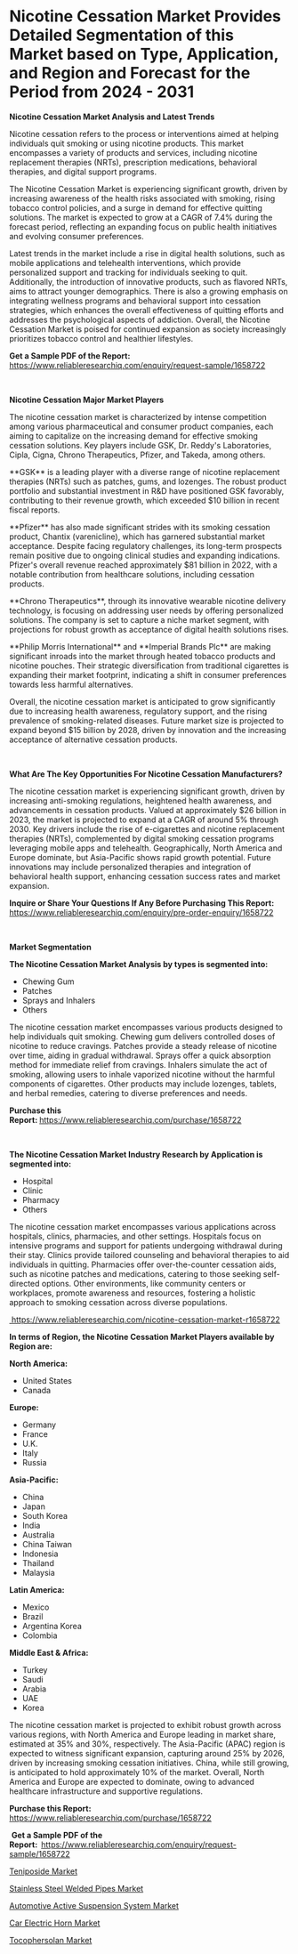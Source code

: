 <p><h1>Nicotine Cessation Market Provides Detailed Segmentation of this Market based on Type, Application, and Region and Forecast for the Period from 2024 - 2031</h1></p><p><strong>Nicotine Cessation Market Analysis and Latest Trends</strong></p>
<p><p>Nicotine cessation refers to the process or interventions aimed at helping individuals quit smoking or using nicotine products. This market encompasses a variety of products and services, including nicotine replacement therapies (NRTs), prescription medications, behavioral therapies, and digital support programs. </p><p>The Nicotine Cessation Market is experiencing significant growth, driven by increasing awareness of the health risks associated with smoking, rising tobacco control policies, and a surge in demand for effective quitting solutions. The market is expected to grow at a CAGR of 7.4% during the forecast period, reflecting an expanding focus on public health initiatives and evolving consumer preferences.</p><p>Latest trends in the market include a rise in digital health solutions, such as mobile applications and telehealth interventions, which provide personalized support and tracking for individuals seeking to quit. Additionally, the introduction of innovative products, such as flavored NRTs, aims to attract younger demographics. There is also a growing emphasis on integrating wellness programs and behavioral support into cessation strategies, which enhances the overall effectiveness of quitting efforts and addresses the psychological aspects of addiction. Overall, the Nicotine Cessation Market is poised for continued expansion as society increasingly prioritizes tobacco control and healthier lifestyles.</p></p>
<p><strong>Get a Sample PDF of the Report:&nbsp;</strong> <a href="https://www.reliableresearchiq.com/enquiry/request-sample/1658722?utm_campaign=1876&utm_medium=2&utm_source=Github&utm_content=ia&utm_term=09122024&utm_id=nicotine-cessation">https://www.reliableresearchiq.com/enquiry/request-sample/1658722</a></p>
<p>&nbsp;</p>
<p><strong>Nicotine Cessation Major Market Players</strong></p>
<p><p>The nicotine cessation market is characterized by intense competition among various pharmaceutical and consumer product companies, each aiming to capitalize on the increasing demand for effective smoking cessation solutions. Key players include GSK, Dr. Reddy's Laboratories, Cipla, Cigna, Chrono Therapeutics, Pfizer, and Takeda, among others.</p><p>**GSK** is a leading player with a diverse range of nicotine replacement therapies (NRTs) such as patches, gums, and lozenges. The robust product portfolio and substantial investment in R&D have positioned GSK favorably, contributing to their revenue growth, which exceeded $10 billion in recent fiscal reports.</p><p>**Pfizer** has also made significant strides with its smoking cessation product, Chantix (varenicline), which has garnered substantial market acceptance. Despite facing regulatory challenges, its long-term prospects remain positive due to ongoing clinical studies and expanding indications. Pfizer's overall revenue reached approximately $81 billion in 2022, with a notable contribution from healthcare solutions, including cessation products.</p><p>**Chrono Therapeutics**, through its innovative wearable nicotine delivery technology, is focusing on addressing user needs by offering personalized solutions. The company is set to capture a niche market segment, with projections for robust growth as acceptance of digital health solutions rises.</p><p>**Philip Morris International** and **Imperial Brands Plc** are making significant inroads into the market through heated tobacco products and nicotine pouches. Their strategic diversification from traditional cigarettes is expanding their market footprint, indicating a shift in consumer preferences towards less harmful alternatives.</p><p>Overall, the nicotine cessation market is anticipated to grow significantly due to increasing health awareness, regulatory support, and the rising prevalence of smoking-related diseases. Future market size is projected to expand beyond $15 billion by 2028, driven by innovation and the increasing acceptance of alternative cessation products.</p></p>
<p>&nbsp;</p>
<p><strong>What Are The Key Opportunities For Nicotine Cessation Manufacturers?</strong></p>
<p><p>The nicotine cessation market is experiencing significant growth, driven by increasing anti-smoking regulations, heightened health awareness, and advancements in cessation products. Valued at approximately $26 billion in 2023, the market is projected to expand at a CAGR of around 5% through 2030. Key drivers include the rise of e-cigarettes and nicotine replacement therapies (NRTs), complemented by digital smoking cessation programs leveraging mobile apps and telehealth. Geographically, North America and Europe dominate, but Asia-Pacific shows rapid growth potential. Future innovations may include personalized therapies and integration of behavioral health support, enhancing cessation success rates and market expansion.</p></p>
<p><strong>Inquire or Share Your Questions If Any Before Purchasing This Report:</strong> <a href="https://www.reliableresearchiq.com/enquiry/pre-order-enquiry/1658722?utm_campaign=1876&utm_medium=2&utm_source=Github&utm_content=ia&utm_term=09122024&utm_id=nicotine-cessation">https://www.reliableresearchiq.com/enquiry/pre-order-enquiry/1658722</a></p>
<p>&nbsp;</p>
<p><strong>Market Segmentation</strong></p>
<p><strong>The Nicotine Cessation Market Analysis by types is segmented into:</strong></p>
<p><ul><li>Chewing Gum</li><li>Patches</li><li>Sprays and Inhalers</li><li>Others</li></ul></p>
<p><p>The nicotine cessation market encompasses various products designed to help individuals quit smoking. Chewing gum delivers controlled doses of nicotine to reduce cravings. Patches provide a steady release of nicotine over time, aiding in gradual withdrawal. Sprays offer a quick absorption method for immediate relief from cravings. Inhalers simulate the act of smoking, allowing users to inhale vaporized nicotine without the harmful components of cigarettes. Other products may include lozenges, tablets, and herbal remedies, catering to diverse preferences and needs.</p></p>
<p><strong>Purchase this Report:&nbsp;</strong><a href="https://www.reliableresearchiq.com/purchase/1658722?utm_campaign=1876&utm_medium=2&utm_source=Github&utm_content=ia&utm_term=09122024&utm_id=nicotine-cessation">https://www.reliableresearchiq.com/purchase/1658722</a></p>
<p>&nbsp;</p>
<p><strong>The Nicotine Cessation Market Industry Research by Application is segmented into:</strong></p>
<p><ul><li>Hospital</li><li>Clinic</li><li>Pharmacy</li><li>Others</li></ul></p>
<p><p>The nicotine cessation market encompasses various applications across hospitals, clinics, pharmacies, and other settings. Hospitals focus on intensive programs and support for patients undergoing withdrawal during their stay. Clinics provide tailored counseling and behavioral therapies to aid individuals in quitting. Pharmacies offer over-the-counter cessation aids, such as nicotine patches and medications, catering to those seeking self-directed options. Other environments, like community centers or workplaces, promote awareness and resources, fostering a holistic approach to smoking cessation across diverse populations.</p></p>
<p><a href="https://www.reliableresearchiq.com/nicotine-cessation-market-r1658722?utm_campaign=1876&utm_medium=2&utm_source=Github&utm_content=ia&utm_term=09122024&utm_id=nicotine-cessation">&nbsp;https://www.reliableresearchiq.com/nicotine-cessation-market-r1658722</a></p>
<p><strong>In terms of Region, the Nicotine Cessation Market Players available by Region are:</strong></p>
<p>
    <p> <strong> North America: </strong>
        <ul>
            <li>United States</li>
            <li>Canada</li>
        </ul>
        </p> 
    <p> <strong> Europe: </strong>
        <ul>
            <li>Germany</li>
            <li>France</li>
            <li>U.K.</li>
            <li>Italy</li>
            <li>Russia</li>
        </ul>
        </p> 
    <p> <strong> Asia-Pacific: </strong>
        <ul>
            <li>China</li>
            <li>Japan</li>
            <li>South Korea</li>
            <li>India</li>
            <li>Australia</li>
            <li>China Taiwan</li>
            <li>Indonesia</li>
            <li>Thailand</li>
            <li>Malaysia</li>
        </ul>
        </p> 
    <p> <strong> Latin America: </strong>
        <ul>
            <li>Mexico</li>
            <li>Brazil</li>
            <li>Argentina Korea</li>
            <li>Colombia</li>
        </ul>
        </p> 
    <p> <strong> Middle East & Africa: </strong>
        <ul>
            <li>Turkey</li>
            <li>Saudi</li>
            <li>Arabia</li>
            <li>UAE</li>
            <li>Korea</li>
        </ul>
    </p>
    </p>
<p><p>The nicotine cessation market is projected to exhibit robust growth across various regions, with North America and Europe leading in market share, estimated at 35% and 30%, respectively. The Asia-Pacific (APAC) region is expected to witness significant expansion, capturing around 25% by 2026, driven by increasing smoking cessation initiatives. China, while still growing, is anticipated to hold approximately 10% of the market. Overall, North America and Europe are expected to dominate, owing to advanced healthcare infrastructure and supportive regulations.</p></p>
<p><strong>Purchase this Report: </strong><a href="https://www.reliableresearchiq.com/purchase/1658722?utm_campaign=1876&utm_medium=2&utm_source=Github&utm_content=ia&utm_term=09122024&utm_id=nicotine-cessation">https://www.reliableresearchiq.com/purchase/1658722</a></p>
<p>&nbsp;<strong>Get a Sample PDF of the Report:&nbsp;&nbsp;</strong><a href="https://www.reliableresearchiq.com/enquiry/request-sample/1658722?utm_campaign=1876&utm_medium=2&utm_source=Github&utm_content=ia&utm_term=09122024&utm_id=nicotine-cessation">https://www.reliableresearchiq.com/enquiry/request-sample/1658722</a></p>
<p><strong></strong></p>
<p><p><a href="https://www.linkedin.com/pulse/th-score-market-0ptye?utm_campaign=1876&utm_medium=2&utm_source=Github&utm_content=ia&utm_term=09122024&utm_id=nicotine-cessation">Teniposide Market</a></p><p><a href="https://www.linkedin.com/pulse/th-score-market-0ptye?utm_campaign=1876&utm_medium=2&utm_source=Github&utm_content=ia&utm_term=09122024&utm_id=nicotine-cessation">Stainless Steel Welded Pipes Market</a></p><p><a href="https://www.linkedin.com/pulse/th-score-market-0ptye?utm_campaign=1876&utm_medium=2&utm_source=Github&utm_content=ia&utm_term=09122024&utm_id=nicotine-cessation">Automotive Active Suspension System Market</a></p><p><a href="https://www.linkedin.com/pulse/car-electric-horn-market-deployment-global-opportunities-82ike?utm_campaign=1876&utm_medium=2&utm_source=Github&utm_content=ia&utm_term=09122024&utm_id=nicotine-cessation">Car Electric Horn Market</a></p><p><a href="https://www.linkedin.com/pulse/th-score-market-0ptye?utm_campaign=1876&utm_medium=2&utm_source=Github&utm_content=ia&utm_term=09122024&utm_id=nicotine-cessation">Tocophersolan Market</a></p></p>